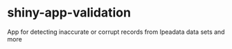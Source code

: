 # shiny-app-validation
App for detecting inaccurate or corrupt records from Ipeadata data sets and more 
